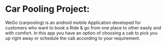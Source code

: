 # Car Pooling Project:

WeGo (carpooling) is an android mobile Application developed for customers who want to book a Ride & go from one place to other easily and with comfort. In this app you have an option of choosing a cab to pick you up right away or schedule the cab according to your requirement.
